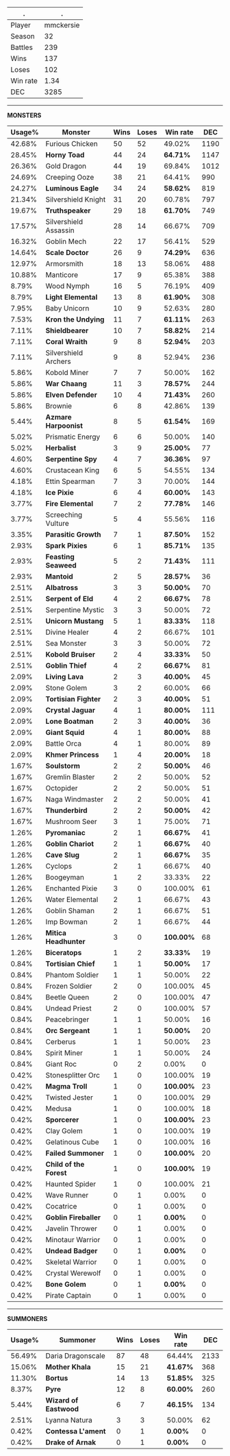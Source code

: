 .|.
|-|-
Player|mmckersie
Season|32
Battles|239
Wins|137
Loses|102
Win rate|1.34
DEC|3285

---
**MONSTERS**

Usage%|Monster|Wins|Loses|Win rate|DEC|
-|-|-|-|-|-|
42.68%|Furious Chicken|50|52|49.02%|1190|
28.45%|**Horny Toad**|44|24|**64.71%**|1147|
26.36%|Gold Dragon|44|19|69.84%|1012|
24.69%|Creeping Ooze|38|21|64.41%|990|
24.27%|**Luminous Eagle**|34|24|**58.62%**|819|
21.34%|Silvershield Knight|31|20|60.78%|797|
19.67%|**Truthspeaker**|29|18|**61.70%**|749|
17.57%|Silvershield Assassin|28|14|66.67%|709|
16.32%|Goblin Mech|22|17|56.41%|529|
14.64%|**Scale Doctor**|26|9|**74.29%**|636|
12.97%|Armorsmith|18|13|58.06%|488|
10.88%|Manticore|17|9|65.38%|388|
8.79%|Wood Nymph|16|5|76.19%|409|
8.79%|**Light Elemental**|13|8|**61.90%**|308|
7.95%|Baby Unicorn|10|9|52.63%|280|
7.53%|**Kron the Undying**|11|7|**61.11%**|263|
7.11%|**Shieldbearer**|10|7|**58.82%**|214|
7.11%|**Coral Wraith**|9|8|**52.94%**|203|
7.11%|Silvershield Archers|9|8|52.94%|236|
5.86%|Kobold Miner|7|7|50.00%|162|
5.86%|**War Chaang**|11|3|**78.57%**|244|
5.86%|**Elven Defender**|10|4|**71.43%**|260|
5.86%|Brownie|6|8|42.86%|139|
5.44%|**Azmare Harpoonist**|8|5|**61.54%**|169|
5.02%|Prismatic Energy|6|6|50.00%|140|
5.02%|**Herbalist**|3|9|**25.00%**|77|
4.60%|**Serpentine Spy**|4|7|**36.36%**|97|
4.60%|Crustacean King|6|5|54.55%|134|
4.18%|Ettin Spearman|7|3|70.00%|144|
4.18%|**Ice Pixie**|6|4|**60.00%**|143|
3.77%|**Fire Elemental**|7|2|**77.78%**|146|
3.77%|Screeching Vulture|5|4|55.56%|116|
3.35%|**Parasitic Growth**|7|1|**87.50%**|152|
2.93%|**Spark Pixies**|6|1|**85.71%**|135|
2.93%|**Feasting Seaweed**|5|2|**71.43%**|111|
2.93%|**Mantoid**|2|5|**28.57%**|36|
2.51%|**Albatross**|3|3|**50.00%**|70|
2.51%|**Serpent of Eld**|4|2|**66.67%**|78|
2.51%|Serpentine Mystic|3|3|50.00%|72|
2.51%|**Unicorn Mustang**|5|1|**83.33%**|118|
2.51%|Divine Healer|4|2|66.67%|101|
2.51%|Sea Monster|3|3|50.00%|72|
2.51%|**Kobold Bruiser**|2|4|**33.33%**|50|
2.51%|**Goblin Thief**|4|2|**66.67%**|81|
2.09%|**Living Lava**|2|3|**40.00%**|45|
2.09%|Stone Golem|3|2|60.00%|66|
2.09%|**Tortisian Fighter**|2|3|**40.00%**|51|
2.09%|**Crystal Jaguar**|4|1|**80.00%**|111|
2.09%|**Lone Boatman**|2|3|**40.00%**|36|
2.09%|**Giant Squid**|4|1|**80.00%**|88|
2.09%|Battle Orca|4|1|80.00%|89|
2.09%|**Khmer Princess**|1|4|**20.00%**|18|
1.67%|**Soulstorm**|2|2|**50.00%**|46|
1.67%|Gremlin Blaster|2|2|50.00%|52|
1.67%|Octopider|2|2|50.00%|51|
1.67%|Naga Windmaster|2|2|50.00%|41|
1.67%|**Thunderbird**|2|2|**50.00%**|42|
1.67%|Mushroom Seer|3|1|75.00%|71|
1.26%|**Pyromaniac**|2|1|**66.67%**|41|
1.26%|**Goblin Chariot**|2|1|**66.67%**|40|
1.26%|**Cave Slug**|2|1|**66.67%**|35|
1.26%|Cyclops|2|1|66.67%|40|
1.26%|Boogeyman|1|2|33.33%|22|
1.26%|Enchanted Pixie|3|0|100.00%|61|
1.26%|Water Elemental|2|1|66.67%|43|
1.26%|Goblin Shaman|2|1|66.67%|51|
1.26%|Imp Bowman|2|1|66.67%|44|
1.26%|**Mitica Headhunter**|3|0|**100.00%**|68|
1.26%|**Biceratops**|1|2|**33.33%**|19|
0.84%|**Tortisian Chief**|1|1|**50.00%**|17|
0.84%|Phantom Soldier|1|1|50.00%|22|
0.84%|Frozen Soldier|2|0|100.00%|45|
0.84%|Beetle Queen|2|0|100.00%|47|
0.84%|Undead Priest|2|0|100.00%|57|
0.84%|Peacebringer|1|1|50.00%|16|
0.84%|**Orc Sergeant**|1|1|**50.00%**|20|
0.84%|Cerberus|1|1|50.00%|23|
0.84%|Spirit Miner|1|1|50.00%|24|
0.84%|Giant Roc|0|2|0.00%|0|
0.42%|Stonesplitter Orc|1|0|100.00%|19|
0.42%|**Magma Troll**|1|0|**100.00%**|23|
0.42%|Twisted Jester|1|0|100.00%|29|
0.42%|Medusa|1|0|100.00%|18|
0.42%|**Sporcerer**|1|0|**100.00%**|23|
0.42%|Clay Golem|1|0|100.00%|19|
0.42%|Gelatinous Cube|1|0|100.00%|16|
0.42%|**Failed Summoner**|1|0|**100.00%**|20|
0.42%|**Child of the Forest**|1|0|**100.00%**|19|
0.42%|Haunted Spider|1|0|100.00%|21|
0.42%|Wave Runner|0|1|0.00%|0|
0.42%|Cocatrice|0|1|0.00%|0|
0.42%|**Goblin Fireballer**|0|1|**0.00%**|0|
0.42%|Javelin Thrower|0|1|0.00%|0|
0.42%|Minotaur Warrior|0|1|0.00%|0|
0.42%|**Undead Badger**|0|1|**0.00%**|0|
0.42%|Skeletal Warrior|0|1|0.00%|0|
0.42%|Crystal Werewolf|0|1|0.00%|0|
0.42%|**Bone Golem**|0|1|**0.00%**|0|
0.42%|Pirate Captain|0|1|0.00%|0|

---
**SUMMONERS**

Usage%|Summoner|Wins|Loses|Win rate|DEC|
-|-|-|-|-|-|
56.49%|Daria Dragonscale|87|48|64.44%|2133|
15.06%|**Mother Khala**|15|21|**41.67%**|368|
11.30%|**Bortus**|14|13|**51.85%**|325|
8.37%|**Pyre**|12|8|**60.00%**|260|
5.44%|**Wizard of Eastwood**|6|7|**46.15%**|134|
2.51%|Lyanna Natura|3|3|50.00%|62|
0.42%|**Contessa L'ament**|0|1|**0.00%**|0|
0.42%|**Drake of Arnak**|0|1|**0.00%**|0|
